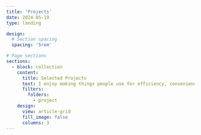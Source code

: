 ```yaml
---
title: 'Projects'
date: 2024-05-19
type: landing

design:
  # Section spacing
  spacing: '5rem'

# Page sections
sections:
  - block: collection
    content:
      title: Selected Projects
      text: I enjoy making things people use for efficiency, convenience, and fun! Check out a tailored selection of my favorite projects which range from video game tracking to building AI tech support bots to data interpolation UIs to Turing Test games!
      filters:
        folders:
          - project
    design:
      view: article-grid
      fill_image: false
      columns: 3
---
```

